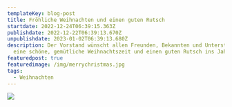 ```yaml
---
templateKey: blog-post
title: Fröhliche Weihnachten und einen guten Rutsch
startdate: 2022-12-24T06:39:15.363Z
publishdate: 2022-12-22T06:39:13.670Z
unpublishdate: 2023-01-02T06:39:13.680Z
description: Der Vorstand wünscht allen Freunden, Bekannten und Unterstützern
  eine schöne, gemütliche Weihnachtszeit und einen guten Rutsch ins Jahr 2023.
featuredpost: true
featuredimage: /img/merrychristmas.jpg
tags:
  - Weihnachten
---
```



![](/img/weihnachtsmann_tanzt.jpg)